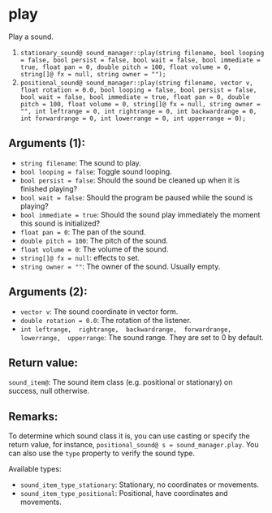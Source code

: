 # play
Play a sound.

1. `stationary_sound@ sound_manager::play(string filename, bool looping = false, bool persist = false, bool wait = false, bool immediate = true, float pan = 0, double pitch = 100, float volume = 0, string[]@ fx = null, string owner = "");`
2. `positional_sound@ sound_manager::play(string filename, vector v, float rotation = 0.0, bool looping = false, bool persist = false, bool wait = false, bool immediate = true, float pan = 0, double pitch = 100, float volume = 0, string[]@ fx = null, string owner = "", int leftrange = 0, int rightrange = 0, int backwardrange = 0, int forwardrange = 0, int lowerrange = 0, int upperrange = 0);`

## Arguments (1):
- `string filename`: The sound to play.
- `bool looping = false`: Toggle sound looping.
- `bool persist = false`: Should the sound be cleaned up when it is finished playing?
- `bool wait = false`: Should the program be paused while the sound is playing?
- `bool immediate = true`: Should the sound play immediately the moment this sound is initialized?
- `float pan = 0`: The pan of the sound.
- `double pitch = 100`: The pitch of the sound.
- `float volume = 0`: The volume of the sound.
- `string[]@ fx = null`: effects to set.
- `string owner = ""`: The owner of the sound. Usually empty.

## Arguments (2):
- `vector v`: The sound coordinate in vector form.
- `double rotation = 0.0`: The rotation of the listener.
- `int leftrange,  rightrange,  backwardrange,  forwardrange,  lowerrange,  upperrange`: The sound range. They are set to 0 by default.

## Return value:
`sound_item@`: The sound item class (e.g. positional or stationary) on success, null otherwise.

## Remarks:
To determine which sound class it is, you can use casting or specify the return value, for instance, `positional_sound@ s = sound_manager.play`. You can also use the `type` property to verify the sound type.

Available types:
- `sound_item_type_stationary`: Stationary, no coordinates or movements.
- `sound_item_type_positional`: Positional, have coordinates and movements.

